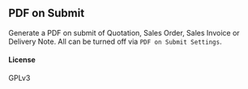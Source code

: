 ## PDF on Submit

Generate a PDF on submit of Quotation, Sales Order, Sales Invoice or Delivery Note.
All can be turned off via `PDF on Submit Settings`.

#### License

GPLv3

